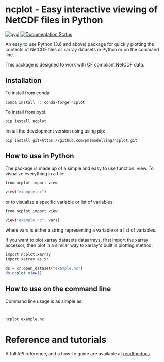 
# ncplot - Easy interactive viewing of NetCDF files in Python 



[![pypi](https://img.shields.io/pypi/v/ncplot.svg)](https://pypi.python.org/pypi/ncplot/)
[![Documentation Status](https://readthedocs.org/projects/ncplot/badge/?version=latest)](https://ncplot.readthedocs.io/en/latest/?badge=latest)


An easy to use Python (3.6 and above) package for quickly plotting the contents of NetCDF files or xarray datasets in Python or on the command line. 

This package is designed to work with [CF](https://cfconventions.org/) compliant NetCDF data.

## Installation

To install from conda:
```sh
conda install -c conda-forge ncplot

```

To install from pypi:
```sh
pip install ncplot 
```

Install the development version using using pip:
```sh
pip install git+https://github.com/pmlmodelling/ncplot.git
```



## How to use in Python



The package is made up of a simple and easy to use function: view. To visualize everything in a file:

```sh
from ncplot import view

view("example.nc")

```

or to visualize a specific variable or list of variables:

```sh
from ncplot import view

view("example.nc", vars)

```

where vars is either a string representing a variable or a list of variables.


If you want to plot xarray datasets dataarrays, first import the xarray accessor, then plot in a similar way to xarray's built in plotting method:


```sh
import ncplot.xarray
import xarray as xr

ds = xr.open_dataset("example.nc") 
ds.ncplot.view()

```




## How to use on the command line

Command line usage is as simple as:


```sh


ncplot example.nc

```












# Reference and tutorials

A full API reference, and a how-to guide are available at [readthedocs](https://ncplot.readthedocs.io/en/latest/).








